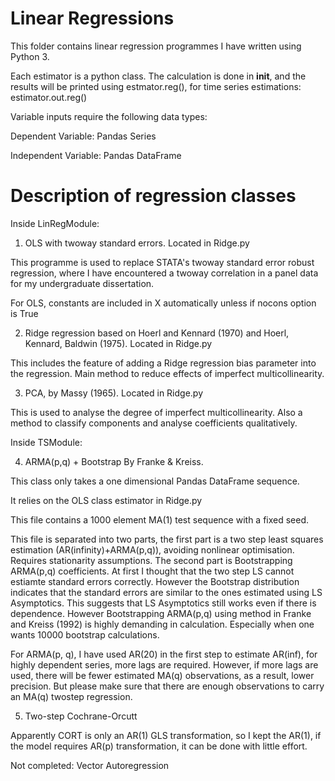 # Linear Regressions 

This folder contains linear regression programmes I have written using Python 3. 

Each estimator is a python class. The calculation is done in __init__, and the results will be printed using estmator.reg(), for time series estimations: estimator.out.reg() 

Variable inputs require the following data types:

  Dependent Variable: Pandas Series
  
  Independent Variable: Pandas DataFrame 

# Description of regression classes 

Inside LinRegModule: 

1) OLS with twoway standard errors. Located in Ridge.py

This programme is used to replace STATA's twoway standard error robust regression, where I have encountered a twoway correlation in a panel data for my undergraduate dissertation. 

For OLS, constants are included in X automatically unless if nocons option is True 

2) Ridge regression based on Hoerl and Kennard (1970) and Hoerl, Kennard, Baldwin (1975). Located in Ridge.py

This includes the feature of adding a Ridge regression bias parameter into the regression. Main method to reduce effects of imperfect multicollinearity. 

3) PCA, by Massy (1965). Located in Ridge.py 

This is used to analyse the degree of imperfect multicollinearity. Also a method to classify components and analyse coefficients qualitatively. 

Inside TSModule: 

4) ARMA(p,q) + Bootstrap By Franke & Kreiss. 

This class only takes a one dimensional Pandas DataFrame sequence. 

It relies on the OLS class estimator in Ridge.py 

This file contains a 1000 element MA(1) test sequence with a fixed seed. 

This file is separated into two parts, the first part is a two step least squares estimation (AR(infinity)+ARMA(p,q)), avoiding nonlinear optimisation. Requires stationarity assumptions. The second part is Bootstrapping ARMA(p,q) coefficients. At first I thought that the two step LS cannot estiamte standard errors correctly. However the Bootstrap distribution indicates that the standard errors are similar to the ones estimated using LS Asymptotics. This suggests that LS Asymptotics still works even if there is dependence. However Bootstrapping ARMA(p,q) using method in Franke and Kreiss (1992) is highly demanding in calculation. Especially when one wants 10000 bootstrap calculations. 

For ARMA(p, q), I have used AR(20) in the first step to estimate AR(inf), for highly dependent series, more lags are required. However, if more lags are used, there will be fewer estimated MA(q) observations, as a result, lower precision. But please make sure that there are enough observations to carry an MA(q) twostep regression. 

5) Two-step Cochrane-Orcutt 

Apparently CORT is only an AR(1) GLS transformation, so I kept the AR(1), if the model requires AR(p) transformation, it can be done with little effort. 

Not completed: 
Vector Autoregression 

